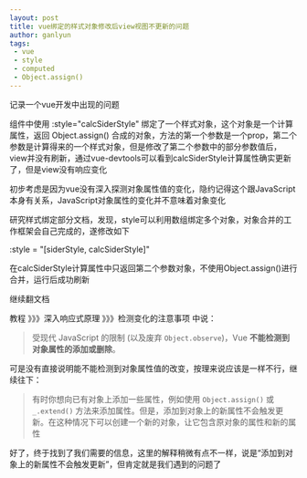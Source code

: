 ```yaml
---
layout: post
title: vue绑定的样式对象修改后view视图不更新的问题
author: ganlyun
tags:
 - vue
 - style
 - computed
 - Object.assign()
---
```


记录一个vue开发中出现的问题

组件中使用 :style="calcSiderStyle" 绑定了一个样式对象，这个对象是一个计算属性，返回 Object.assign() 合成的对象，方法的第一个参数是一个prop，第二个参数是计算得来的一个样式对象，但是修改了第二个参数中的部分参数值后，view并没有刷新，通过vue-devtools可以看到calcSiderStyle计算属性确实更新了，但是view没有响应变化

初步考虑是因为vue没有深入探测对象属性值的变化，隐约记得这个跟JavaScript本身有关系，JavaScript对象属性的变化并不意味着对象变化

研究样式绑定部分文档，发现，style可以利用数组绑定多个对象，对象合并的工作框架会自己完成的，遂修改如下

:style = "[siderStyle, calcSiderStyle]"

在calcSiderStyle计算属性中只返回第二个参数对象，不使用Object.assign()进行合并，运行后成功刷新

继续翻文档

教程 》》》深入响应式原理 》》》检测变化的注意事项  中说：

> 受现代 JavaScript 的限制 (以及废弃 `Object.observe`)，Vue **不能检测到对象属性的添加或删除**。 

可是没有直接说明能不能检测到对象属性值的改变，按理来说应该是一样不行，继续往下：

> 有时你想向已有对象上添加一些属性，例如使用 `Object.assign()` 或 `_.extend()` 方法来添加属性。但是，添加到对象上的新属性不会触发更新。在这种情况下可以创建一个新的对象，让它包含原对象的属性和新的属性

好了，终于找到了我们需要的信息，这里的解释稍微有点不一样，说是“添加到对象上的新属性不会触发更新”，但肯定就是我们遇到的问题了

